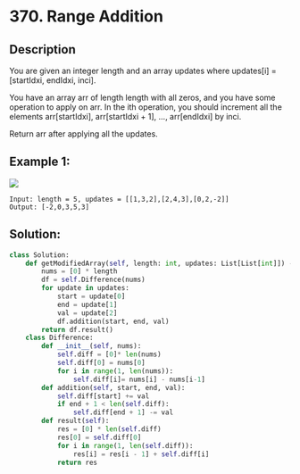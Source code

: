 # 370. Range Addition

## Description
You are given an integer length and an array updates where updates[i] = [startIdxi, endIdxi, inci].

You have an array arr of length length with all zeros, and you have some operation to apply on arr. In the ith operation, you should increment all the elements arr[startIdxi], arr[startIdxi + 1], ..., arr[endIdxi] by inci.

Return arr after applying all the updates.

## Example 1:

<img src = "https://assets.leetcode.com/uploads/2021/03/27/rangeadd-grid.jpg">

```
Input: length = 5, updates = [[1,3,2],[2,4,3],[0,2,-2]]
Output: [-2,0,3,5,3]
```

## Solution:

```py
class Solution:
    def getModifiedArray(self, length: int, updates: List[List[int]]) -> List[int]:
        nums = [0] * length
        df = self.Difference(nums)
        for update in updates:
            start = update[0]
            end = update[1]
            val = update[2]
            df.addition(start, end, val)
        return df.result()
    class Difference:
        def __init__(self, nums):
            self.diff = [0]* len(nums)
            self.diff[0] = nums[0]
            for i in range(1, len(nums)):
                self.diff[i]= nums[i] - nums[i-1]
        def addition(self, start, end, val):
            self.diff[start] += val
            if end + 1 < len(self.diff):
                self.diff[end + 1] -= val
        def result(self):
            res = [0] * len(self.diff)
            res[0] = self.diff[0]
            for i in range(1, len(self.diff)):
                res[i] = res[i - 1] + self.diff[i]
            return res
```